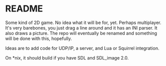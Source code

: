 #  README

Some kind of 2D game. No idea what it will be for, yet. Perhaps
multiplayer. It's very barebones, you just drag a line around and it has
an INI parser. It also draws a picture. The repo will eventually be
renamed and something will be done with this, hopefully.

Ideas are to add code for UDP/IP, a server, and Lua or Squirrel
integration.

On *nix, it should build if you have SDL and SDL_image 2.0.
